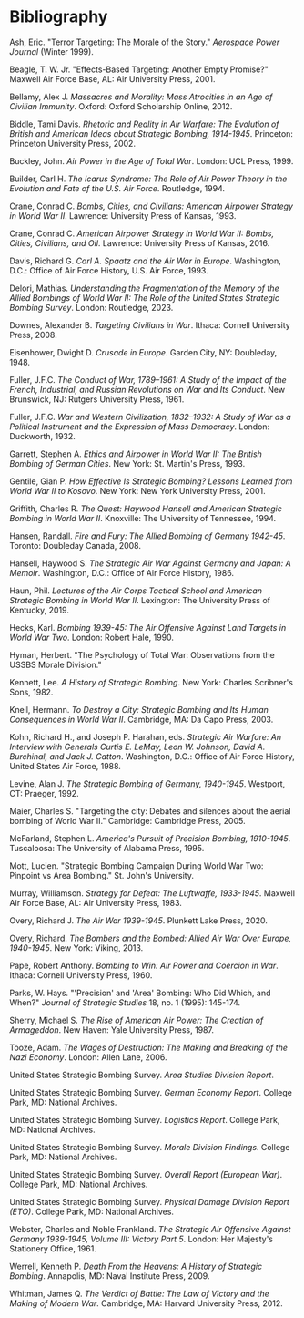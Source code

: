 # Bibliography

Ash, Eric. "Terror Targeting: The Morale of the Story." *Aerospace Power Journal* (Winter 1999). 

Beagle, T. W. Jr. "Effects-Based Targeting: Another Empty Promise?" Maxwell Air Force Base, AL: Air University Press, 2001.

Bellamy, Alex J. *Massacres and Morality: Mass Atrocities in an Age of Civilian Immunity*. Oxford: Oxford Scholarship Online, 2012.

Biddle, Tami Davis. *Rhetoric and Reality in Air Warfare: The Evolution of British and American Ideas about Strategic Bombing, 1914-1945*. Princeton: Princeton University Press, 2002.

Buckley, John. *Air Power in the Age of Total War*. London: UCL Press, 1999.

Builder, Carl H. *The Icarus Syndrome: The Role of Air Power Theory in the Evolution and Fate of the U.S. Air Force*. Routledge, 1994.

Crane, Conrad C. *Bombs, Cities, and Civilians: American Airpower Strategy in World War II*. Lawrence: University Press of Kansas, 1993.

Crane, Conrad C. *American Airpower Strategy in World War II: Bombs, Cities, Civilians, and Oil*. Lawrence: University Press of Kansas, 2016.

Davis, Richard G. *Carl A. Spaatz and the Air War in Europe*. Washington, D.C.: Office of Air Force History, U.S. Air Force, 1993.

Delori, Mathias. *Understanding the Fragmentation of the Memory of the Allied Bombings of World War II: The Role of the United States Strategic Bombing Survey*. London: Routledge, 2023.

Downes, Alexander B. *Targeting Civilians in War*. Ithaca: Cornell University Press, 2008.

Eisenhower, Dwight D. *Crusade in Europe*. Garden City, NY: Doubleday, 1948.

Fuller, J.F.C. *The Conduct of War, 1789–1961: A Study of the Impact of the French, Industrial, and Russian Revolutions on War and Its Conduct*. New Brunswick, NJ: Rutgers University Press, 1961.

Fuller, J.F.C. *War and Western Civilization, 1832–1932: A Study of War as a Political Instrument and the Expression of Mass Democracy*. London: Duckworth, 1932.

Garrett, Stephen A. *Ethics and Airpower in World War II: The British Bombing of German Cities*. New York: St. Martin's Press, 1993.

Gentile, Gian P. *How Effective Is Strategic Bombing? Lessons Learned from World War II to Kosovo*. New York: New York University Press, 2001.

Griffith, Charles R. *The Quest: Haywood Hansell and American Strategic Bombing in World War II*. Knoxville: The University of Tennessee, 1994.

Hansen, Randall. *Fire and Fury: The Allied Bombing of Germany 1942-45*. Toronto: Doubleday Canada, 2008.

Hansell, Haywood S. *The Strategic Air War Against Germany and Japan: A Memoir*. Washington, D.C.: Office of Air Force History, 1986.

Haun, Phil. *Lectures of the Air Corps Tactical School and American Strategic Bombing in World War II*. Lexington: The University Press of Kentucky, 2019.

Hecks, Karl. *Bombing 1939-45: The Air Offensive Against Land Targets in World War Two*. London: Robert Hale, 1990.

Hyman, Herbert. "The Psychology of Total War: Observations from the USSBS Morale Division." 

Kennett, Lee. *A History of Strategic Bombing*. New York: Charles Scribner's Sons, 1982.

Knell, Hermann. *To Destroy a City: Strategic Bombing and Its Human Consequences in World War II*. Cambridge, MA: Da Capo Press, 2003.

Kohn, Richard H., and Joseph P. Harahan, eds. *Strategic Air Warfare: An Interview with Generals Curtis E. LeMay, Leon W. Johnson, David A. Burchinal, and Jack J. Catton*. Washington, D.C.: Office of Air Force History, United States Air Force, 1988.

Levine, Alan J. *The Strategic Bombing of Germany, 1940-1945*. Westport, CT: Praeger, 1992.

Maier, Charles S. "Targeting the city: Debates and silences about the aerial bombing of World War II." Cambridge: Cambridge Press, 2005.

McFarland, Stephen L. *America's Pursuit of Precision Bombing, 1910-1945*. Tuscaloosa: The University of Alabama Press, 1995.

Mott, Lucien. "Strategic Bombing Campaign During World War Two: Pinpoint vs Area Bombing." St. John's University.

Murray, Williamson. *Strategy for Defeat: The Luftwaffe, 1933-1945*. Maxwell Air Force Base, AL: Air University Press, 1983.

Overy, Richard J. *The Air War 1939-1945*. Plunkett Lake Press, 2020.

Overy, Richard. *The Bombers and the Bombed: Allied Air War Over Europe, 1940-1945*. New York: Viking, 2013.

Pape, Robert Anthony. *Bombing to Win: Air Power and Coercion in War*. Ithaca: Cornell University Press, 1960.

Parks, W. Hays. "'Precision' and 'Area' Bombing: Who Did Which, and When?" *Journal of Strategic Studies* 18, no. 1 (1995): 145-174.

Sherry, Michael S. *The Rise of American Air Power: The Creation of Armageddon*. New Haven: Yale University Press, 1987.

Tooze, Adam. *The Wages of Destruction: The Making and Breaking of the Nazi Economy*. London: Allen Lane, 2006.

United States Strategic Bombing Survey. *Area Studies Division Report*. 

United States Strategic Bombing Survey. *German Economy Report*. College Park, MD: National Archives.

United States Strategic Bombing Survey. *Logistics Report*. College Park, MD: National Archives.

United States Strategic Bombing Survey. *Morale Division Findings*. College Park, MD: National Archives.

United States Strategic Bombing Survey. *Overall Report (European War)*. College Park, MD: National Archives.

United States Strategic Bombing Survey. *Physical Damage Division Report (ETO)*. College Park, MD: National Archives.

Webster, Charles and Noble Frankland. *The Strategic Air Offensive Against Germany 1939-1945, Volume III: Victory Part 5*. London: Her Majesty's Stationery Office, 1961.

Werrell, Kenneth P. *Death From the Heavens: A History of Strategic Bombing*. Annapolis, MD: Naval Institute Press, 2009.

Whitman, James Q. *The Verdict of Battle: The Law of Victory and the Making of Modern War*. Cambridge, MA: Harvard University Press, 2012.